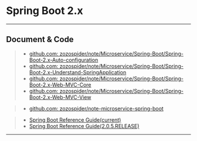 # Spring Boot 2.x

---

## Document & Code
> * [github.com: zozospider/note/Microservice/Spring-Boot/Spring-Boot-2.x-Auto-configuration](https://github.com/zozospider/note/blob/master/Microservice/Spring-Boot/Spring-Boot-2.x-Auto-configuration.md)
> * [github.com: zozospider/note/Microservice/Spring-Boot/Spring-Boot-2.x-Understand-SpringApplication](https://github.com/zozospider/note/blob/master/Microservice/Spring-Boot/Spring-Boot-2.x-Understand-SpringApplication.md)
> * [github.com: zozospider/note/Microservice/Spring-Boot/Spring-Boot-2.x-Web-MVC-Core](https://github.com/zozospider/note/blob/master/Microservice/Spring-Boot/Spring-Boot-2.x-Web-MVC-Core.md)
> * [github.com: zozospider/note/Microservice/Spring-Boot/Spring-Boot-2.x-Web-MVC-View](https://github.com/zozospider/note/blob/master/Microservice/Spring-Boot/Spring-Boot-2.x-Web-MVC-View.md)

> * [github.com: zozospider/note-microservice-spring-boot](https://github.com/zozospider/note-microservice-spring-boot)

> * [Spring Boot Reference Guide(current)](https://docs.spring.io/spring-boot/docs/current/reference/htmlsingle/)
> * [Spring Boot Reference Guide(2.0.5.RELEASE)](https://docs.spring.io/spring-boot/docs/2.0.5.RELEASE/reference/htmlsingle/)

---

